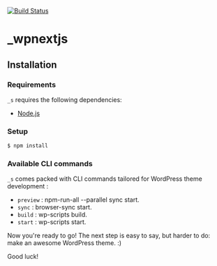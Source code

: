 [![Build Status](https://travis-ci.org/Automattic/_s.svg?branch=master)](https://travis-ci.org/Automattic/_s)

_wpnextjs
===

Installation
---------------

### Requirements

`_s` requires the following dependencies:

- [Node.js](https://nodejs.org/)


### Setup

```sh
$ npm install
```

### Available CLI commands

`_s` comes packed with CLI commands tailored for WordPress theme development :

- `preview` : npm-run-all --parallel sync start.
- `sync` : browser-sync start.
- `build` : wp-scripts build.
- `start` : wp-scripts start.

Now you're ready to go! The next step is easy to say, but harder to do: make an awesome WordPress theme. :)

Good luck!
